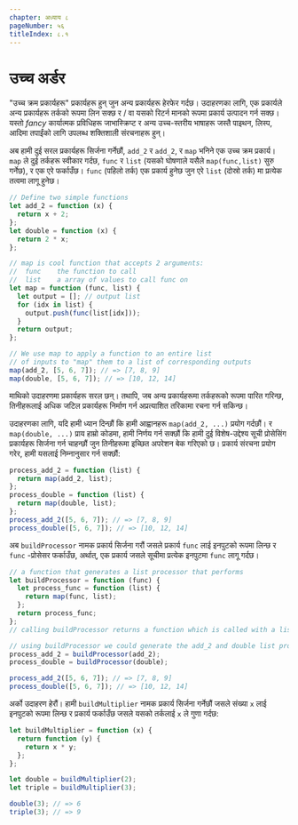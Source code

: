 ```yaml
---
chapter: अध्याय ८
pageNumber: ५६
titleIndex: ८.१
---
```

# उच्च अर्डर

"उच्च क्रम प्रकार्यहरू" प्रकार्यहरू हुन् जुन अन्य प्रकार्यहरू हेरफेर गर्दछ। उदाहरणका लागि, एक प्रकार्यले अन्य प्रकार्यहरू तर्कको रूपमा लिन सक्छ र / वा यसको रिटर्न मानको रूपमा प्रकार्य उत्पादन गर्न सक्छ। यस्तो _fancy_ कार्यात्मक प्रविधिहरू जाभास्क्रिप्ट र अन्य उच्च-स्तरीय भाषाहरू जस्तै पाइथन, लिस्प, आदिमा तपाईंको लागि उपलब्ध शक्तिशाली संरचनाहरू हुन्।

अब हामी दुई सरल प्रकार्यहरू सिर्जना गर्नेछौं, `add_2` र `add_2`, र `map` भनिने एक उच्च क्रम प्रकार्य। `map` ले दुई तर्कहरू स्वीकार गर्दछ, `func` र `list` (यसको घोषणाले यसैले `map(func,list)` सुरु गर्नेछ), र एक एरे फर्काउँछ। `func` (पहिलो तर्क) एक प्रकार्य हुनेछ जुन एरे `list` (दोस्रो तर्क) मा प्रत्येक तत्वमा लागू हुनेछ।

```javascript
// Define two simple functions
let add_2 = function (x) {
  return x + 2;
};
let double = function (x) {
  return 2 * x;
};

// map is cool function that accepts 2 arguments:
//  func    the function to call
//  list    a array of values to call func on
let map = function (func, list) {
  let output = []; // output list
  for (idx in list) {
    output.push(func(list[idx]));
  }
  return output;
};

// We use map to apply a function to an entire list
// of inputs to "map" them to a list of corresponding outputs
map(add_2, [5, 6, 7]); // => [7, 8, 9]
map(double, [5, 6, 7]); // => [10, 12, 14]
```

माथिको उदाहरणमा प्रकार्यहरू सरल छन्। तथापि, जब अन्य प्रकार्यहरूमा तर्कहरूको रूपमा पारित गरिन्छ, तिनीहरूलाई अधिक जटिल प्रकार्यहरू निर्माण गर्न अप्रत्याशित तरिकामा रचना गर्न सकिन्छ।

उदाहरणका लागि, यदि हामी ध्यान दिन्छौं कि हामी आह्वानहरू `map(add_2, ...)` प्रयोग गर्दछौं। र `map(double, ...)` प्राय हाम्रो कोडमा, हामी निर्णय गर्न सक्छौं कि हामी दुई विशेष-उद्देश्य सूची प्रोसेसिंग प्रकार्यहरू सिर्जना गर्न चाहन्छौं जुन तिनीहरूमा इच्छित अपरेशन बेक गरिएको छ। प्रकार्य संरचना प्रयोग गरेर, हामी यसलाई निम्नानुसार गर्न सक्छौं:

```javascript
process_add_2 = function (list) {
  return map(add_2, list);
};
process_double = function (list) {
  return map(double, list);
};
process_add_2([5, 6, 7]); // => [7, 8, 9]
process_double([5, 6, 7]); // => [10, 12, 14]
```

अब `buildProcessor` नामक प्रकार्य सिर्जना गरौं जसले प्रकार्य `func` लाई इनपुटको रूपमा लिन्छ र `func` -प्रोसेसर फर्काउँछ, अर्थात्, एक प्रकार्य जसले सूचीमा प्रत्येक इनपुटमा `func` लागू गर्दछ।

```javascript
// a function that generates a list processor that performs
let buildProcessor = function (func) {
  let process_func = function (list) {
    return map(func, list);
  };
  return process_func;
};
// calling buildProcessor returns a function which is called with a list input

// using buildProcessor we could generate the add_2 and double list processors as follows:
process_add_2 = buildProcessor(add_2);
process_double = buildProcessor(double);

process_add_2([5, 6, 7]); // => [7, 8, 9]
process_double([5, 6, 7]); // => [10, 12, 14]
```

अर्को उदाहरण हेरौं। हामी `buildMultiplier` नामक प्रकार्य सिर्जना गर्नेछौं जसले संख्या `x` लाई इनपुटको रूपमा लिन्छ र प्रकार्य फर्काउँछ जसले यसको तर्कलाई `x` ले गुणा गर्दछ:

```javascript
let buildMultiplier = function (x) {
  return function (y) {
    return x * y;
  };
};

let double = buildMultiplier(2);
let triple = buildMultiplier(3);

double(3); // => 6
triple(3); // => 9
```

